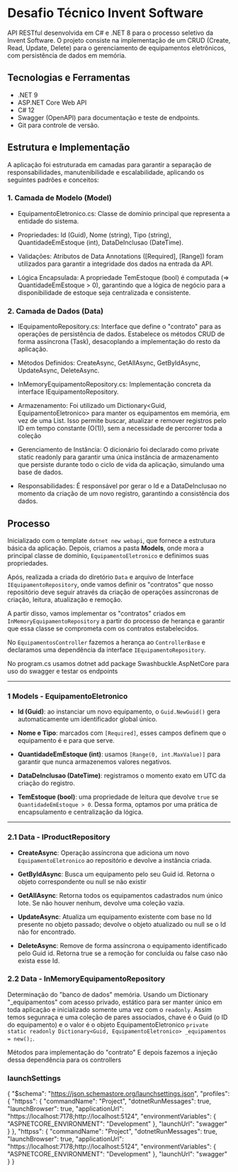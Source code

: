 # Desafio Técnico Invent Software

API RESTful desenvolvida em C# e .NET 8 para o processo seletivo da Invent Software. O projeto consiste na implementação de um CRUD (Create, Read, Update, Delete) para o gerenciamento de equipamentos eletrônicos, com persistência de dados em memória.

## Tecnologias e Ferramentas
- .NET 9
- ASP.NET Core Web API
- C# 12
- Swagger (OpenAPI) para documentação e teste de endpoints.
- Git para controle de versão.

## Estrutura e Implementação

A aplicação foi estruturada em camadas para garantir a separação de responsabilidades, manutenibilidade e escalabilidade, aplicando os seguintes padrões e conceitos:

### 1. Camada de Modelo (Model)

- EquipamentoEletronico.cs: Classe de domínio principal que representa a entidade do sistema.

- Propriedades: Id (Guid), Nome (string), Tipo (string), QuantidadeEmEstoque (int), DataDeInclusao (DateTime).

- Validações: Atributos de Data Annotations ([Required], [Range]) foram utilizados para garantir a integridade dos dados na entrada da API.

- Lógica Encapsulada: A propriedade TemEstoque (bool) é computada (=> QuantidadeEmEstoque > 0), garantindo que a lógica de negócio para a disponibilidade de estoque seja centralizada e consistente.


### 2. Camada de Dados (Data)

- IEquipamentoRepository.cs: Interface que define o "contrato" para as operações de persistência de dados. Estabelece os métodos CRUD de forma assíncrona (Task), desacoplando a implementação do resto da aplicação.

- Métodos Definidos: CreateAsync, GetAllAsync, GetByIdAsync, UpdateAsync, DeleteAsync.

- InMemoryEquipamentoRepository.cs: Implementação concreta da interface IEquipamentoRepository.

- Armazenamento: Foi utilizado um Dictionary<Guid, EquipamentoEletronico> para manter os equipamentos em memória, em vez de uma List. Isso permite buscar, atualizar e remover registros pelo ID em tempo constante (O(1)), sem a necessidade de percorrer toda a coleção

- Gerenciamento de Instância: O dicionário foi declarado como private static readonly para garantir uma única instância de armazenamento que persiste durante todo o ciclo de vida da aplicação, simulando uma base de dados.

- Responsabilidades: É responsável por gerar o Id e a DataDeInclusao no momento da criação de um novo registro, garantindo a consistência dos dados.

## Processo

Inicializado com o template `dotnet new webapi`, que fornece a estrutura básica da aplicação. Depois, criamos a pasta **Models**, onde mora a principal classe de domínio, `EquipamentoEletronico` e definimos suas propriedades.

Após, realizada a criada do diretório `Data` e arquivo de Interface `IEquipamentoRepository`, onde vamos definir os "contratos" que nosso repositório deve seguir através da criação de operações assíncronas de criação, leitura, atualização e remoção.

A partir disso, vamos implementar os "contratos" criados em `InMemoryEquipamentoRepository` a partir do processo de herança e garantir que essa classe se comprometa com os contratos estabelecidos.

No `EquipamentosController` fazemos a herança ao `ControllerBase` e declaramos uma dependência da interface `IEquipamentoRepository`.


No program.cs usamos dotnet add package Swashbuckle.AspNetCore
para uso do swagger e testar os endpoints

---

### 1 Models - EquipamentoEletronico

* **Id (Guid)**: ao instanciar um novo equipamento, o `Guid.NewGuid()` gera automaticamente um identificador global único.

* **Nome e Tipo**: marcados com `[Required]`, esses campos definem que o equipamento é e para que serve.

* **QuantidadeEmEstoque (int)**: usamos `[Range(0, int.MaxValue)]` para garantir que nunca armazenemos valores negativos.

* **DataDeInclusao (DateTime)**: registramos o momento exato em UTC da criação do registro.

* **TemEstoque (bool)**: uma propriedade de leitura que devolve `true` se `QuantidadeEmEstoque > 0`. Dessa forma, optamos por uma prática de encapsulamento e centralização da lógica.

---

### 2.1 Data - IProductRepository

* **CreateAsync**: Operação assíncrona que adiciona um novo `EquipamentoEletronico` ao repositório e devolve a instância criada.

* **GetByIdAsync**: Busca um equipamento pelo seu Guid id. Retorna o objeto correspondente ou null se não existir

* **GetAllAsync**: Retorna todos os equipamentos cadastrados num único lote. Se não houver nenhum, devolve uma coleção vazia.

* **UpdateAsync**: Atualiza um equipamento existente com base no Id presente no objeto passado; devolve o objeto atualizado ou null se o Id não for encontrado.

* **DeleteAsync**: Remove de forma assíncrona o equipamento identificado pelo Guid id. Retorna true se a remoção for concluída ou false caso não exista esse Id.


### 2.2 Data - InMemoryEquipamentoRepository

Determinação do "banco de dados" memória. Usando um Dictionary "_equipamentos" com acesso privado, estático para ser manter único em toda aplicação e inicializado somente uma vez com o `readonly`. Assim temos segunraça e uma coleção de pares associados, chave é o Guid (o ID do equipamento) e o valor é o objeto EquipamentoEletronico
`private static readonly Dictionary<Guid, EquipamentoEletronico> _equipamentos = new();`.

Métodos para implementação do "contrato"
E depois fazemos a injeção dessa dependência para os controllers


### launchSettings

{
  "$schema": "https://json.schemastore.org/launchsettings.json",
  "profiles": {
    "httpss": {
      "commandName": "Project",
      "dotnetRunMessages": true,
      "launchBrowser": true,
      "applicationUrl": "https://localhost:7178;http://localhost:5124",
      "environmentVariables": {
        "ASPNETCORE_ENVIRONMENT": "Development"
      },
      "launchUrl": "swagger"
    }
  },
  "httpss": {
    "commandName": "Project",
    "dotnetRunMessages": true,
    "launchBrowser": true,
    "applicationUrl": "https://localhost:7178;http://localhost:5124",
    "environmentVariables": {
      "ASPNETCORE_ENVIRONMENT": "Development"
    },
    "launchUrl": "swagger"
  }
}

